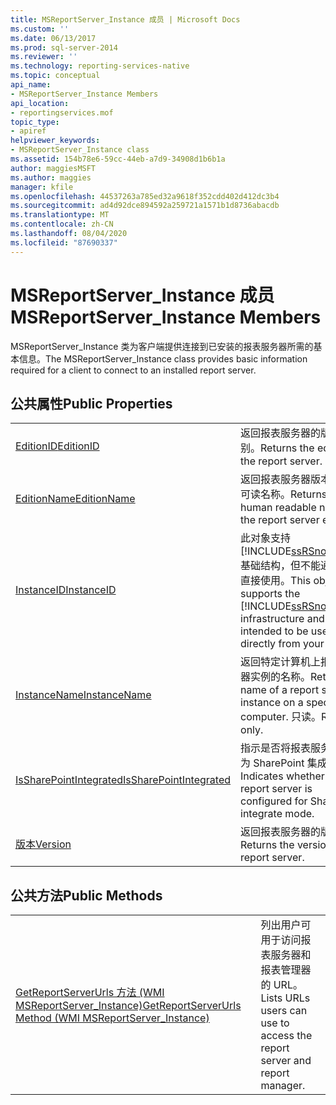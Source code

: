 ```yaml
---
title: MSReportServer_Instance 成员 | Microsoft Docs
ms.custom: ''
ms.date: 06/13/2017
ms.prod: sql-server-2014
ms.reviewer: ''
ms.technology: reporting-services-native
ms.topic: conceptual
api_name:
- MSReportServer_Instance Members
api_location:
- reportingservices.mof
topic_type:
- apiref
helpviewer_keywords:
- MSReportServer_Instance class
ms.assetid: 154b78e6-59cc-44eb-a7d9-34908d1b6b1a
author: maggiesMSFT
ms.author: maggies
manager: kfile
ms.openlocfilehash: 44537263a785ed32a9618f352cdd402d412dc3b4
ms.sourcegitcommit: ad4d92dce894592a259721a1571b1d8736abacdb
ms.translationtype: MT
ms.contentlocale: zh-CN
ms.lasthandoff: 08/04/2020
ms.locfileid: "87690337"
---
```

# <a name="msreportserver_instance-members"></a><span data-ttu-id="984f4-102">MSReportServer_Instance 成员</span><span class="sxs-lookup"><span data-stu-id="984f4-102">MSReportServer_Instance Members</span></span>
  <span data-ttu-id="984f4-103">MSReportServer_Instance 类为客户端提供连接到已安装的报表服务器所需的基本信息。</span><span class="sxs-lookup"><span data-stu-id="984f4-103">The MSReportServer_Instance class provides basic information required for a client to connect to an installed report server.</span></span>  
  
## <a name="public-properties"></a><span data-ttu-id="984f4-104">公共属性</span><span class="sxs-lookup"><span data-stu-id="984f4-104">Public Properties</span></span>  
  
|||  
|-|-|  
|[<span data-ttu-id="984f4-105">EditionID</span><span class="sxs-lookup"><span data-stu-id="984f4-105">EditionID</span></span>](msreportserver-instance-properties-editionid.md)|<span data-ttu-id="984f4-106">返回报表服务器的版本类别。</span><span class="sxs-lookup"><span data-stu-id="984f4-106">Returns the edition of the report server.</span></span>|  
|[<span data-ttu-id="984f4-107">EditionName</span><span class="sxs-lookup"><span data-stu-id="984f4-107">EditionName</span></span>](msreportserver-instance-properties-editionname.md)|<span data-ttu-id="984f4-108">返回报表服务器版本类别的可读名称。</span><span class="sxs-lookup"><span data-stu-id="984f4-108">Returns the human readable name of the report server edition.</span></span>|  
|[<span data-ttu-id="984f4-109">InstanceID</span><span class="sxs-lookup"><span data-stu-id="984f4-109">InstanceID</span></span>](msreportserver-instance-properties-instanceid.md)|<span data-ttu-id="984f4-110">此对象支持 [!INCLUDE[ssRSnoversion](../../includes/ssrsnoversion-md.md)] 基础结构，但不能通过代码直接使用。</span><span class="sxs-lookup"><span data-stu-id="984f4-110">This object supports the [!INCLUDE[ssRSnoversion](../../includes/ssrsnoversion-md.md)] infrastructure and is not intended to be used directly from your code.</span></span>|  
|[<span data-ttu-id="984f4-111">InstanceName</span><span class="sxs-lookup"><span data-stu-id="984f4-111">InstanceName</span></span>](msreportserver-instance-properties-instancename.md)|<span data-ttu-id="984f4-112">返回特定计算机上报表服务器实例的名称。</span><span class="sxs-lookup"><span data-stu-id="984f4-112">Returns the name of a report server instance on a specific computer.</span></span> <span data-ttu-id="984f4-113">只读。</span><span class="sxs-lookup"><span data-stu-id="984f4-113">Read-only.</span></span>|  
|[<span data-ttu-id="984f4-114">IsSharePointIntegrated</span><span class="sxs-lookup"><span data-stu-id="984f4-114">IsSharePointIntegrated</span></span>](msreportserver-instance-properties-issharepointintegrated.md)|<span data-ttu-id="984f4-115">指示是否将报表服务器配置为 SharePoint 集成模式。</span><span class="sxs-lookup"><span data-stu-id="984f4-115">Indicates whether the report server is configured for SharePoint integrate mode.</span></span>|  
|[<span data-ttu-id="984f4-116">版本</span><span class="sxs-lookup"><span data-stu-id="984f4-116">Version</span></span>](msreportserver-instance-properties-version.md)|<span data-ttu-id="984f4-117">返回报表服务器的版本。</span><span class="sxs-lookup"><span data-stu-id="984f4-117">Returns the version of the report server.</span></span>|  
  
## <a name="public-methods"></a><span data-ttu-id="984f4-118">公共方法</span><span class="sxs-lookup"><span data-stu-id="984f4-118">Public Methods</span></span>  
  
|||  
|-|-|  
|[<span data-ttu-id="984f4-119">GetReportServerUrls 方法 (WMI MSReportServer_Instance)</span><span class="sxs-lookup"><span data-stu-id="984f4-119">GetReportServerUrls Method &#40;WMI MSReportServer_Instance&#41;</span></span>](msreportserver-instance-methods-getreportserverurls.md)|<span data-ttu-id="984f4-120">列出用户可用于访问报表服务器和报表管理器的 URL。</span><span class="sxs-lookup"><span data-stu-id="984f4-120">Lists URLs users can use to access the report server and report manager.</span></span>|  
  
  

